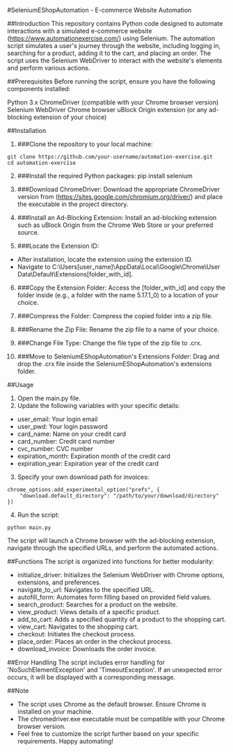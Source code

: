 #SeleniumEShopAutomation - E-commerce Website Automation

##Introduction
This repository contains Python code designed to automate interactions with a simulated e-commerce website (https://www.automationexercise.com/) using Selenium. The automation script simulates a user's journey through the website, including logging in, searching for a product, adding it to the cart, and placing an order. The script uses the Selenium WebDriver to interact with the website's elements and perform various actions.

##Prerequisites
Before running the script, ensure you have the following components installed:

Python 3.x
ChromeDriver (compatible with your Chrome browser version)
Selenium WebDriver
Chrome browser
uBlock Origin extension (or any ad-blocking extension of your choice)

##Installation
1. ###Clone the repository to your local machine:
```
git clone https://github.com/your-username/automation-exercise.git
cd automation-exercise
```

2. ###Install the required Python packages:
pip install selenium

3. ###Download ChromeDriver:
Download the appropriate ChromeDriver version from (https://sites.google.com/chromium.org/driver/) and place the executable in the project directory.

4. ###Install an Ad-Blocking Extension:
Install an ad-blocking extension such as uBlock Origin from the Chrome Web Store or your preferred source.

5. ###Locate the Extension ID:
- After installation, locate the extension using the extension ID.
- Navigate to C:\Users\[user_name]\AppData\Local\Google\Chrome\User Data\Default\Extensions\[folder_with_id].

6. ###Copy the Extension Folder:
Access the [folder_with_id] and copy the folder inside (e.g., a folder with the name 5.17.1_0) to a location of your choice.

7. ###Compress the Folder:
Compress the copied folder into a zip file.

8. ###Rename the Zip File:
Rename the zip file to a name of your choice.

9. ###Change File Type:
Change the file type of the zip file to .crx.

10. ###Move to SeleniumEShopAutomation's Extensions Folder:
Drag and drop the .crx file inside the SeleniumEShopAutomation's extensions folder.

##Usage
1. Open the main.py file.
2. Update the following variables with your specific details:
- user_email: Your login email
- user_pwd: Your login password
- card_name: Name on your credit card
- card_number: Credit card number
- cvc_number: CVC number
- expiration_month: Expiration month of the credit card
- expiration_year: Expiration year of the credit card

3. Specify your own download path for invoices:
```
chrome_options.add_experimental_option("prefs", {
    "download.default_directory": "/path/to/your/download/directory"
}) 
```
4. Run the script:
```
python main.py
```
The script will launch a Chrome browser with the ad-blocking extension, navigate through the specified URLs, and perform the automated actions.

##Functions
The script is organized into functions for better modularity:

- initialize_driver: Initializes the Selenium WebDriver with Chrome options, extensions, and preferences.
- navigate_to_url: Navigates to the specified URL.
- autofill_form: Automates form filling based on provided field values.
- search_product: Searches for a product on the website.
- view_product: Views details of a specific product.
- add_to_cart: Adds a specified quantity of a product to the shopping cart.
- view_cart: Navigates to the shopping cart.
- checkout: Initiates the checkout process.
- place_order: Places an order in the checkout process.
- download_invoice: Downloads the order invoice.

##Error Handling
The script includes error handling for 'NoSuchElementException' and 'TimeoutException'. If an unexpected error occurs, it will be displayed with a corresponding message.

##Note
- The script uses Chrome as the default browser. Ensure Chrome is installed on your machine.
- The chromedriver.exe executable must be compatible with your Chrome browser version.
- Feel free to customize the script further based on your specific requirements. Happy automating!
